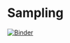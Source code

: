 # Sampling

[![Binder](https://mybinder.org/badge_logo.svg)](https://mybinder.org/v2/gh/WissalFarjallah/DataMining/master)
